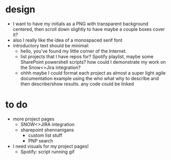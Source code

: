 # design
* I want to have my initials as a PNG with transparent background centered, then scroll down slightly to have maybe a couple boxes cover it?
* also I really like the idea of a monospaced serif font
* introductory text should be minimal:
    * hello, you've found my little corner of the Internet. 
    * list projects that I have repos for? Spotify playlist, maybe some SharePoint powershell scripts? how could I demonstrate my work on the Snow<>Jira integration?
    * ohhh maybe I could format each project as almost a super light agile documentation example using the who what why to describe and then describe/show results. any code could be linked 
# to do
* more project pages
    * SNOW<>JIRA integration
    * sharepoint shennanigans
        * custom list stuff
        * PNP search
* I need visuals for my project pages!
    * Spotify: script running gif
